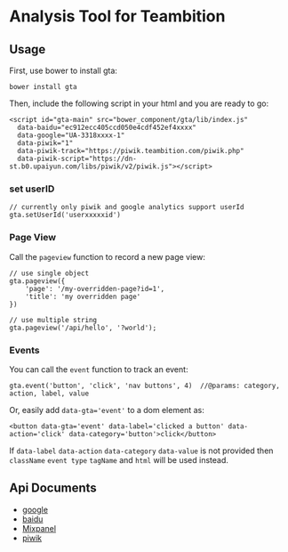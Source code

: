 # Analysis Tool for Teambition

## Usage

First, use bower to install gta:
```
bower install gta
```

Then, include the following script in your html and you are ready to go:

```
<script id="gta-main" src="bower_component/gta/lib/index.js"
  data-baidu="ec912ecc405ccd050e4cdf452ef4xxxx"
  data-google="UA-3318xxxx-1"
  data-piwik="1"
  data-piwik-track="https://piwik.teambition.com/piwik.php"
  data-piwik-script="https://dn-st.b0.upaiyun.com/libs/piwik/v2/piwik.js"></script>
```

### set userID
```
// currently only piwik and google analytics support userId
gta.setUserId('userxxxxxid')
```

### Page View

Call the `pageview` function to record a new page view:
```
// use single object
gta.pageview({
    'page': '/my-overridden-page?id=1',
    'title': 'my overridden page'
})

// use multiple string
gta.pageview('/api/hello', '?world');
```

### Events

You can call the `event` function to track an event:
```
gta.event('button', 'click', 'nav buttons', 4)  //@params: category, action, label, value
```
Or, easily add `data-gta='event'` to a dom element as:
```
<button data-gta='event' data-label='clicked a button' data-action='click' data-category='button'>click</button>
```
If `data-label` `data-action` `data-category` `data-value` is not provided then `className` `event type` `tagName` and `html` will be used instead.

## Api Documents

* [google](https://developers.google.com/analytics/devguides/collection/analyticsjs/)
* [baidu](http://tongji.baidu.com/open/api/more?p=ref_trackPageview)
* [Mixpanel](http://piwik.org/)
* [piwik](http://piwik.org/docs/tracking-api/#javascript-client-for-tracking-api)
